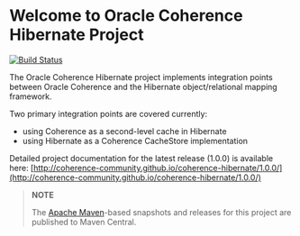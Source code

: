 Welcome to Oracle Coherence Hibernate Project
=============================================

[![Build Status](https://github.com/ghillert/coherence-hibernate/workflows/Java%20CI%20with%20Maven/badge.svg)](https://github.com/ghillert/coherence-hibernate/actions)

The Oracle Coherence Hibernate project implements integration points between Oracle Coherence and the Hibernate object/relational mapping framework.

Two primary integration points are covered currently:

- using Coherence as a second-level cache in Hibernate
- using Hibernate as a Coherence CacheStore implementation

Detailed project documentation for the latest release (1.0.0) is available
here: [http://coherence-community.github.io/coherence-hibernate/1.0.0/](http://coherence-community.github.io/coherence-hibernate/1.0.0/)

> **NOTE**
>
> The [Apache Maven](http://maven.apache.org)-based snapshots and releases for this project are published to Maven Central.
